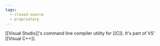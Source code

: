 ```yaml
---
tags:
  - closed-source
  - proprietary
---
```

[[Visual Studio]]'s command line compiler utility for [[C]].
It's part of VS' [[Visual C++]].